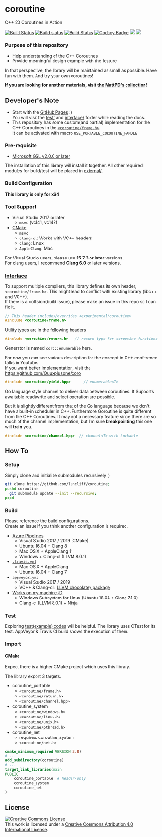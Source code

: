 # coroutine

C++ 20 Coroutines in Action

[![Build Status](https://dev.azure.com/luncliff/personal/_apis/build/status/luncliff.coroutine?branchName=master)](https://dev.azure.com/luncliff/personal/_build/latest?definitionId=27&branchName=master)
[![Build status](https://ci.appveyor.com/api/projects/status/vpjssf4g6cv4a4ys/branch/master?svg=true)](https://ci.appveyor.com/project/luncliff/coroutine/branch/master)
[![Build Status](https://travis-ci.org/luncliff/coroutine.svg?branch=dev%2F1.5)](https://travis-ci.org/luncliff/coroutine)
[![Codacy Badge](https://api.codacy.com/project/badge/Grade/38aa16f6d7e046898af3835918c0cd5e)](https://app.codacy.com/app/luncliff/coroutine?utm_source=github.com&utm_medium=referral&utm_content=luncliff/coroutine&utm_campaign=Badge_Grade_Dashboard)
[![](https://sonarcloud.io/api/project_badges/measure?project=luncliff_coroutine&metric=sqale_rating)](https://sonarcloud.io/dashboard?id=luncliff_coroutine)
[![](https://sonarcloud.io/api/project_badges/measure?project=luncliff_coroutine&metric=ncloc)](https://sonarcloud.io/dashboard?id=luncliff_coroutine)

### Purpose of this repository

* Help understanding of the C++ Coroutines
* Provide meaningful design example with the feature

In that perspective, the library will be maintained as small as possible. Have fun with them. And try your own coroutines!

**If you are looking for another materials, visit [the MattPD's collection](https://gist.github.com/MattPD/9b55db49537a90545a90447392ad3aeb#file-cpp-std-coroutines-draft-md)!**

## Developer's Note

* Start with the [GitHub Pages](https://luncliff.github.io/coroutine) :)  
  You will visit the [test/](./test/) and [interface/](./interface/coroutine) folder while reading the docs.
* This repository has some custom(and partial) implementation for the C++ Coroutines in the [`<coroutine/frame.h>`](./interface/coroutine/frame.h).  
  It can be activated with macro `USE_PORTABLE_COROUTINE_HANDLE`

### Pre-requisite

* [Microsoft GSL v2.0.0 or later](https://github.com/microsoft/gsl)

The installation of this library will install it together.
All other required modules for build/test will be placed in [external/](./external).

### Build Configuration

**This library is only for x64**

### Tool Support

* Visual Studio 2017 or later
  * `msvc` (vc141, vc142)
* [CMake](./CMakeLists.txt)
  * `msvc`
  * `clang-cl`: Works with VC++ headers
  * `clang`: Linux
  * `AppleClang`: Mac

For Visual Studio users, please use **15.7.3 or later** versions.  
For clang users, I recommend **Clang 6.0** or later versions.

### [Interface](./interface)

To support multiple compilers, this library defines its own header, `<coroutine/frame.h>`. This might lead to conflict with existing library (libc++ and VC++).  
If there is a collision(build issue), please make an issue in this repo so I can fix it. 

```c++
// This header includes/overrides <experimental/coroutine>
#include <coroutine/frame.h>
```

Utility types are in the following headers

```c++
#include <coroutine/return.h>   // return type for coroutine functions
```

Generator is named `coro::enumerable` here.

For now you can see various description for the concept in C++ conference talks in Youtube.  
If you want better implementation, visit the https://github.com/Quuxplusone/coro

```c++
#include <coroutine/yield.hpp>      // enumerable<T>
```

Go language style channel to deliver data between coroutines. 
It Supports awaitable read/write and select operation are possible.

But it is slightly different from that of the Go language because we don't have a built-in scheduler in C++. Furthermore Goroutine is quite different from the C++ Coroutines.
It may not a necessary feature since there are so much of the channel implementation, but I'm sure **breakpointing** this one will **train** you.

```c++
#include <coroutine/channel.hpp>  // channel<T> with Lockable
```

## How To

### Setup

Simply clone and initialize submodules recursively :)

```bash
git clone https://github.com/luncliff/coroutine;
pushd coroutine
  git submodule update --init --recursive;
popd
```

### Build

Please reference the build configurations.  
Create an issue if you think another configuration is required.

* [Azure Pipelines](https://dev.azure.com/luncliff/personal/_build/latest?definitionId=13?branchName=master)
  * Visual Studio 2017 / 2019 (CMake)
  * Ubuntu 16.04 + Clang 8
  * Mac OS X + AppleClang 11
  * Windows + Clang-cl (LLVM 8.0.1)
* [`.travis.yml`](./.travis.yml)
  * Mac OS X + AppleClang
  * Ubuntu 16.04 + Clang 7
* [`appveyor.yml`](./appveyor.yml)
  * Visual Studio 2017 / 2019
  * VC++ & Clang-cl : [LLVM chocolatey package](https://chocolatey.org/packages/llvm)
* [Works on my machine :D](https://github.com/nikku/works-on-my-machine)
  * Windows Subsystem for Linux (Ubuntu 18.04 + Clang 7.1.0)
  * Clang-cl (LLVM 8.0.1) + Ninja

### Test

Exploring [test(example) codes](./test) will be helpful. The library uses CTest for its test.
AppVeyor & Travis CI build shows the execution of them.

### Import

#### CMake

Expect there is a higher CMake project which uses this library.

The library export 3 targets.
* coroutine_portable
  * `<coroutine/frame.h>`
  * `<coroutine/return.h>`
  * `<coroutine/channel.hpp>`
* coroutine_system
  * `<coroutine/windows.h>`
  * `<coroutine/linux.h>`
  * `<coroutine/unix.h>`
  * `<coroutine/pthread.h>`
* coroutine_net 
  * requires: coroutine_system
  * `<coroutine/net.h>`

```cmake
cmake_minimum_required(VERSION 3.8)
# ...
add_subdirectory(coroutine)
# ...
target_link_libraries(main
PUBLIC
    coroutine_portable  # header-only
    coroutine_system
    coroutine_net
)
```

## License

<a rel="license" href="http://creativecommons.org/licenses/by/4.0/"><img alt="Creative Commons License" style="border-width:0" src="https://i.creativecommons.org/l/by/4.0/88x31.png" /></a><br />This work is licensed under a <a rel="license" href="http://creativecommons.org/licenses/by/4.0/">Creative Commons Attribution 4.0 International License</a>.
